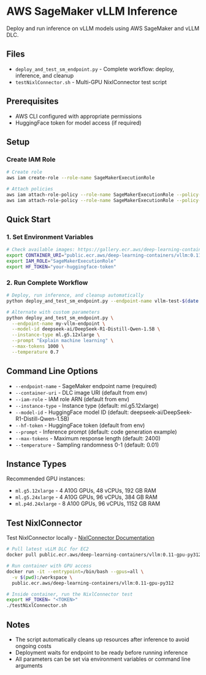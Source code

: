 # AWS SageMaker vLLM Inference

Deploy and run inference on vLLM models using AWS SageMaker and vLLM DLC.

## Files

- `deploy_and_test_sm_endpoint.py` - Complete workflow: deploy, inference, and cleanup
- `testNixlConnector.sh` - Multi-GPU NixlConnector test script

## Prerequisites

- AWS CLI configured with appropriate permissions
- HuggingFace token for model access (if required)

## Setup

### Create IAM Role

```bash
# Create role
aws iam create-role --role-name SageMakerExecutionRole

# Attach policies
aws iam attach-role-policy --role-name SageMakerExecutionRole --policy-arn arn:aws:iam::aws:policy/AmazonSageMakerFullAccess
aws iam attach-role-policy --role-name SageMakerExecutionRole --policy-arn arn:aws:iam::aws:policy/AmazonElasticContainerRegistryPublicFullAccess
```

## Quick Start

### 1. Set Environment Variables

```bash
# Check available images: https://gallery.ecr.aws/deep-learning-containers/vllm
export CONTAINER_URI="public.ecr.aws/deep-learning-containers/vllm:0.11.0-gpu-py312-cu128-ubuntu22.04-sagemaker-v1.1"
export IAM_ROLE="SageMakerExecutionRole"
export HF_TOKEN="your-huggingface-token" 
```

### 2. Run Complete Workflow

```bash
# Deploy, run inference, and cleanup automatically
python deploy_and_test_sm_endpoint.py --endpoint-name vllm-test-$(date +%s) --prompt "Write a Python function to calculate fibonacci numbers"

# Alternate with custom parameters
python deploy_and_test_sm_endpoint.py \
  --endpoint-name my-vllm-endpoint \
  --model-id deepseek-ai/DeepSeek-R1-Distill-Qwen-1.5B \
  --instance-type ml.g5.12xlarge \
  --prompt "Explain machine learning" \
  --max-tokens 1000 \
  --temperature 0.7
```

## Command Line Options

- `--endpoint-name` - SageMaker endpoint name (required)
- `--container-uri` - DLC image URI (default from env)
- `--iam-role` - IAM role ARN (default from env)
- `--instance-type` - Instance type (default: ml.g5.12xlarge)
- `--model-id` - HuggingFace model ID (default: deepseek-ai/DeepSeek-R1-Distill-Qwen-1.5B)
- `--hf-token` - HuggingFace token (default from env)
- `--prompt` - Inference prompt (default: code generation example)
- `--max-tokens` - Maximum response length (default: 2400)
- `--temperature` - Sampling randomness 0-1 (default: 0.01)

## Instance Types

Recommended GPU instances:
- `ml.g5.12xlarge` - 4 A10G GPUs, 48 vCPUs, 192 GB RAM
- `ml.g5.24xlarge` - 4 A10G GPUs, 96 vCPUs, 384 GB RAM
- `ml.p4d.24xlarge` - 8 A100 GPUs, 96 vCPUs, 1152 GB RAM

## Test NixlConnector

Test NixlConnector locally - [NixlConnector Documentation](https://docs.vllm.ai/en/latest/features/nixl_connector_usage.html#transport-configuration)

```bash
# Pull latest vLLM DLC for EC2
docker pull public.ecr.aws/deep-learning-containers/vllm:0.11-gpu-py312

# Run container with GPU access
docker run -it --entrypoint=/bin/bash --gpus=all \
  -v $(pwd):/workspace \
  public.ecr.aws/deep-learning-containers/vllm:0.11-gpu-py312

# Inside container, run the NixlConnector test
export HF_TOKEN= "<TOKEN>"
./testNixlConnector.sh
```

## Notes

- The script automatically cleans up resources after inference to avoid ongoing costs
- Deployment waits for endpoint to be ready before running inference
- All parameters can be set via environment variables or command line arguments